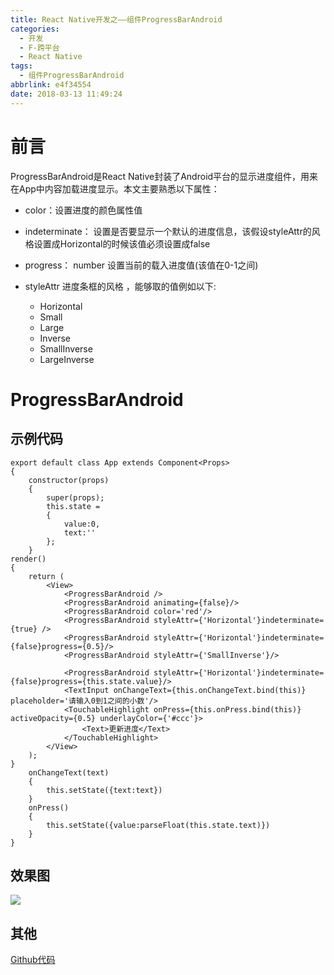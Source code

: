 ```yaml
---
title: React Native开发之——组件ProgressBarAndroid
categories:
  - 开发
  - F-跨平台
  - React Native
tags:
  - 组件ProgressBarAndroid
abbrlink: e4f34554
date: 2018-03-13 11:49:24
---
```

# 前言 
ProgressBarAndroid是React Native封装了Android平台的显示进度组件，用来在App中内容加载进度显示。本文主要熟悉以下属性：  

- color：设置进度的颜色属性值
- indeterminate： 设置是否要显示一个默认的进度信息，该假设styleAttr的风格设置成Horizontal的时候该值必须设置成false
- progress：  number 设置当前的载入进度值(该值在0-1之间)
- styleAttr    进度条框的风格 ，能够取的值例如以下:

	- Horizontal     
	- Small   
	- Large
	- Inverse
	- SmallInverse
	- LargeInverse


<!--more-->

# ProgressBarAndroid
## 示例代码 

	export default class App extends Component<Props> 
	{
    	constructor(props) 
		{
      		super(props);
      		this.state = 
			{
         		value:0,
          		text:''
      		};
    	}
    render() 
	{
        return (
            <View>
                <ProgressBarAndroid />
                <ProgressBarAndroid animating={false}/>
                <ProgressBarAndroid color='red'/>
                <ProgressBarAndroid styleAttr={'Horizontal'}indeterminate={true} />
                <ProgressBarAndroid styleAttr={'Horizontal'}indeterminate={false}progress={0.5}/>
                <ProgressBarAndroid styleAttr={'SmallInverse'}/>

                <ProgressBarAndroid styleAttr={'Horizontal'}indeterminate={false}progress={this.state.value}/>
                <TextInput onChangeText={this.onChangeText.bind(this)} placeholder='请输入0到1之间的小数'/>
                <TouchableHighlight onPress={this.onPress.bind(this)} activeOpacity={0.5} underlayColor={'#ccc'}>
                    <Text>更新进度</Text>
                </TouchableHighlight>
            </View>
        );
    }
    	onChangeText(text)
		{
    		this.setState({text:text})
    	}
    	onPress()
		{
    		this.setState({value:parseFloat(this.state.text)})
    	}
	}
## 效果图 
![][1]  
## 其他
[Github代码][2]


[1]: https://cdn.jsdelivr.net/gh/PGzxc/CDN@master/blog-image/rn-progressbar.gif
[2]: https://github.com/PGzxc/RN_ProgressBarAndroid